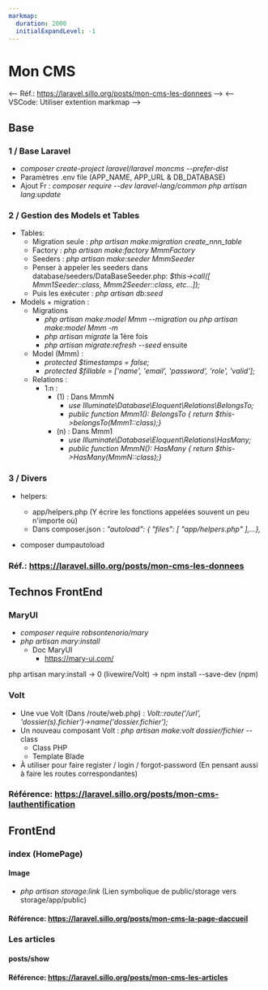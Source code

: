 ```yaml
---
markmap:
  duration: 2000
  initialExpandLevel: -1
---
```

# Mon CMS <!-- markmap: duration: 1000 -->
<-- Réf.: https://laravel.sillo.org/posts/mon-cms-les-donnees -->
<-- VSCode: Utiliser extention markmap -->

## Base

### 1 / Base Laravel <!-- markmap: fold -->

- *composer  create-project laravel/laravel moncms --prefer-dist*
- Paramètres .env file (APP_NAME, APP_URL & DB_DATABASE)
- Ajout Fr : *composer require --dev laravel-lang/common
  php artisan lang:update*

### 2 / Gestion des Models et Tables <!-- markmap: fold -->
  
- Tables: <!-- markmap: fold -->
  - Migration seule : *php artisan make:migration create_nnn_table*
  - Factory : *php artisan make:factory MmmFactory*
  - Seeders : *php artisan make:seeder MmmSeeder*
  - Penser à appeler les seeders dans database/seeders/DataBaseSeeder.php:
    *$this->call([
      Mmm1Seeder::class,
      Mmm2Seeder::class,
      etc...]);*
  - Puis les exécuter : *php artisan db:seed*
- Models + migration : <!-- markmap: fold -->
  - Migrations
    - *php artisan make:model Mmm --migration* ou
      *php artisan make:model Mmm -m*
    - *php artisan migrate* la 1ère fois
    - *php artisan migrate:refresh --seed* ensuite
  - Model (Mmm) :
    - *protected $timestamps = false;*
    - *protected $fillable = ['name', 'email', 'password', 'role', 'valid'];*
  - Relations :
    - 1:n :
      - (1) : Dans MmmN
        - *use Illuminate\Database\Eloquent\Relations\BelongsTo;*
        - *public function Mmm1(): BelongsTo {
        return $this->belongsTo(Mmm1::class);}*
      - (n) : Dans Mmm1
        - *use Illuminate\Database\Eloquent\Relations\HasMany;*
        - *public function MmmN(): HasMany {
        return $this->HasMany(MmmN::class);}*

### 3 / Divers <!-- markmap: fold -->

- helpers:

  - app/helpers.php (Y écrire les fonctions appelées souvent un peu n'importe où)
  - Dans composer.json :
    *"autoload": {
    "files": [
    "app/helpers.php"
    ],...},*
- composer dumpautoload

### Réf.: **<https://laravel.sillo.org/posts/mon-cms-les-donnees>**


## Technos FrontEnd

### MaryUI <!-- markmap: fold -->

- *composer require robsontenorio/mary*
- *php artisan mary:install*
  - Doc MaryUI<!-- markmap: fold -->
    - https://mary-ui.com/

php artisan mary:install
→ 0 (livewire/Volt)
→ npm install --save-dev (npm)

### Volt <!-- markmap: fold -->

- Une vue Volt (Dans /route/web.php) :
*Volt::route('/*url*', 'dossier(s).fichier')->name('dossier.fichier');*
- Un nouveau composant Volt :
*php artisan make:volt dossier/fichier* --class
  - Class PHP
  - Template Blade
- À utiliser pour faire register / login / forgot-password
(En pensant aussi à faire les routes correspondantes)

### Référence: **<https://laravel.sillo.org/posts/mon-cms-lauthentification>**

## FrontEnd

### index (HomePage)

#### Image
- *php artisan storage:link*
  (Lien symbolique de public/storage vers storage/app/public)

#### Référence: **<https://laravel.sillo.org/posts/mon-cms-la-page-daccueil>**

### Les articles

#### posts/show

#### Référence: **<https://laravel.sillo.org/posts/mon-cms-les-articles>**

